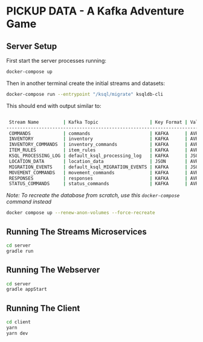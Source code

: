 # PICKUP DATA - A Kafka Adventure Game

## Server Setup

First start the server processes running:

```sh
docker-compose up
```


Then in another terminal create the initial streams and datasets:

```sh
docker-compose run --entrypoint "/ksql/migrate" ksqldb-cli
```

This should end with output similar to:

```sh

 Stream Name         | Kafka Topic                   | Key Format | Value Format | Windowed 
--------------------------------------------------------------------------------------------
 COMMANDS            | commands                      | KAFKA      | AVRO         | false    
 INVENTORY           | inventory                     | KAFKA      | AVRO         | false    
 INVENTORY_COMMANDS  | inventory_commands            | KAFKA      | AVRO         | false    
 ITEM_RULES          | item_rules                    | KAFKA      | AVRO         | false    
 KSQL_PROCESSING_LOG | default_ksql_processing_log   | KAFKA      | JSON         | false    
 LOCATION_DATA       | location_data                 | JSON       | AVRO         | false    
 MIGRATION_EVENTS    | default_ksql_MIGRATION_EVENTS | KAFKA      | JSON         | false    
 MOVEMENT_COMMANDS   | movement_commands             | KAFKA      | AVRO         | false    
 RESPONSES           | responses                     | KAFKA      | AVRO         | false    
 STATUS_COMMANDS     | status_commands               | KAFKA      | AVRO         | false    

```


_Note: To recreate the database from scratch, use this `docker-compose` command instead_

```sh
docker compose up --renew-anon-volumes --force-recreate
```

## Running The Streams Microservices

```sh
cd server 
gradle run
```

## Running The Webserver

```sh
cd server 
gradle appStart
```

## Running The Client

```sh
cd client 
yarn
yarn dev
```
